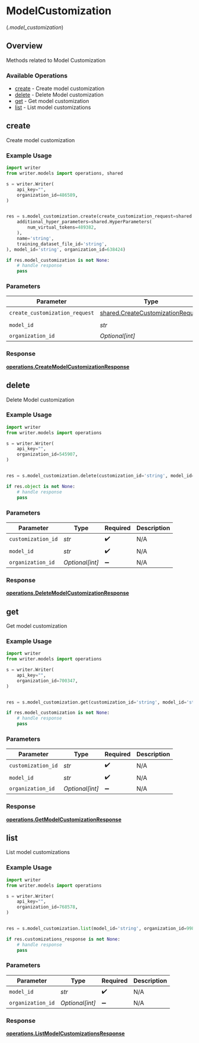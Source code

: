 # ModelCustomization
(*.model_customization*)

## Overview

Methods related to Model Customization

### Available Operations

* [create](#create) - Create model customization
* [delete](#delete) - Delete Model customization
* [get](#get) - Get model customization
* [list](#list) - List model customizations

## create

Create model customization

### Example Usage

```python
import writer
from writer.models import operations, shared

s = writer.Writer(
    api_key="",
    organization_id=486589,
)


res = s.model_customization.create(create_customization_request=shared.CreateCustomizationRequest(
    additional_hyper_parameters=shared.HyperParameters(
        num_virtual_tokens=489382,
    ),
    name='string',
    training_dataset_file_id='string',
), model_id='string', organization_id=638424)

if res.model_customization is not None:
    # handle response
    pass
```

### Parameters

| Parameter                                                                              | Type                                                                                   | Required                                                                               | Description                                                                            |
| -------------------------------------------------------------------------------------- | -------------------------------------------------------------------------------------- | -------------------------------------------------------------------------------------- | -------------------------------------------------------------------------------------- |
| `create_customization_request`                                                         | [shared.CreateCustomizationRequest](../../models/shared/createcustomizationrequest.md) | :heavy_check_mark:                                                                     | N/A                                                                                    |
| `model_id`                                                                             | *str*                                                                                  | :heavy_check_mark:                                                                     | N/A                                                                                    |
| `organization_id`                                                                      | *Optional[int]*                                                                        | :heavy_minus_sign:                                                                     | N/A                                                                                    |


### Response

**[operations.CreateModelCustomizationResponse](../../models/operations/createmodelcustomizationresponse.md)**


## delete

Delete Model customization

### Example Usage

```python
import writer
from writer.models import operations

s = writer.Writer(
    api_key="",
    organization_id=545907,
)


res = s.model_customization.delete(customization_id='string', model_id='string', organization_id=841399)

if res.object is not None:
    # handle response
    pass
```

### Parameters

| Parameter          | Type               | Required           | Description        |
| ------------------ | ------------------ | ------------------ | ------------------ |
| `customization_id` | *str*              | :heavy_check_mark: | N/A                |
| `model_id`         | *str*              | :heavy_check_mark: | N/A                |
| `organization_id`  | *Optional[int]*    | :heavy_minus_sign: | N/A                |


### Response

**[operations.DeleteModelCustomizationResponse](../../models/operations/deletemodelcustomizationresponse.md)**


## get

Get model customization

### Example Usage

```python
import writer
from writer.models import operations

s = writer.Writer(
    api_key="",
    organization_id=700347,
)


res = s.model_customization.get(customization_id='string', model_id='string', organization_id=90065)

if res.model_customization is not None:
    # handle response
    pass
```

### Parameters

| Parameter          | Type               | Required           | Description        |
| ------------------ | ------------------ | ------------------ | ------------------ |
| `customization_id` | *str*              | :heavy_check_mark: | N/A                |
| `model_id`         | *str*              | :heavy_check_mark: | N/A                |
| `organization_id`  | *Optional[int]*    | :heavy_minus_sign: | N/A                |


### Response

**[operations.GetModelCustomizationResponse](../../models/operations/getmodelcustomizationresponse.md)**


## list

List model customizations

### Example Usage

```python
import writer
from writer.models import operations

s = writer.Writer(
    api_key="",
    organization_id=768578,
)


res = s.model_customization.list(model_id='string', organization_id=99895)

if res.customizations_response is not None:
    # handle response
    pass
```

### Parameters

| Parameter          | Type               | Required           | Description        |
| ------------------ | ------------------ | ------------------ | ------------------ |
| `model_id`         | *str*              | :heavy_check_mark: | N/A                |
| `organization_id`  | *Optional[int]*    | :heavy_minus_sign: | N/A                |


### Response

**[operations.ListModelCustomizationsResponse](../../models/operations/listmodelcustomizationsresponse.md)**

